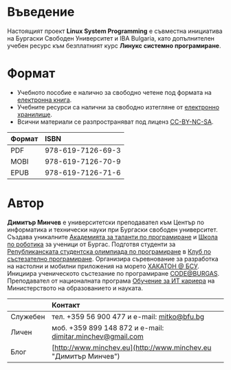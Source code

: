 # Въведение
Настоящият проект **Linux System Programming** е съвместна инициатива на Бургаски Свободен Университет и IBA Bulgaria, като допълнителен учебен ресурс към безплатният курс **Линукс системно програмиране**.

# Формат 
- Учебното пособие е налично за свободно четене под формата на [електронна книга](https://dimitar-minchev.gitbook.io/linux-system-programming/). 
- Учебните ресурси са налични за свободно изтегляне от [електронно хранилище](https://github.com/dimitarminchev/LSP/).
- Всични материали се разпространяват под лиценз [CC-BY-NC-SA](https://creativecommons.org/licenses/by-nc-sa/4.0/).

| Формат | ISBN |
| :--- | :--- |
| PDF | 978-619-7126-69-3 |
| MOBI | 978-619-7126-70-9 |
| EPUB | 978-619-7126-71-6 |

# Автор

**Димитър Минчев** е университетски преподавател към Център по информатика и технически науки при Бургаски свободен университет. Създава уникалните [Академията за таланти по програмиране](http://atp.bfu.bg/) и [Школа по роботика](http://robots.bfu.bg/) за ученици от Бургас. Подготвя студенти за [Републиканската студентска олимпиада по програмиране](http://www.bcpc.eu/) в [Клуб по състезателно програмиране](https://dev.bfu.bg/). Организира съревнование за разработка на настолни и мобилни приложения на морето [ХАКАТОН @ БСУ](https://dev.bfu.bg/hackathon/). Инициира ученическото състезание по програмиране [CODE@BURGAS](https://spoj.bfu.bg/). Преподавател от националната програма [Обучение за ИТ кариера](https://github.com/dimitarminchev/ITCareer) на Министерството на образованието и науката. 

|| Контакт |
| :--- | :--- |
| Служебен | тел. +359 56 900 477 и e-mail: [mitko@bfu.bg](http://www.minchev.eu/about/mitko@bfu.bg) |
| Личен | моб. +359 899 148 872 и e-mail: [dimitar.minchev@gmail.com](mailto:dimitar.minchev@gmail.com) |
| Блог | [http://www.minchev.eu](http://www.minchev.eu "Димитър Минчев") |
